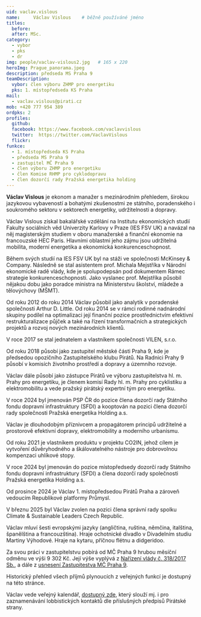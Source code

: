 ```yaml
---
uid: vaclav.vislous
name:     Václav Vislous  	# běžně používáné jméno
titles:
  before: 
  after: MSc.
category:
  - vybor
  - pks
  - dr
img: people/vaclav-vislous2.jpg   # 165 x 220
heroImg: Prague_panorama.jpeg
description: předseda MS Praha 9
teamDescription:
  vybor: člen výboru ZHMP pro energetiku 
  pks: 1. místopředseda KS Praha
mail:
  - vaclav.vislous@pirati.cz
mob: +420 777 954 389
ordpks: 2
profiles:
  github:       
  facebook: https://www.facebook.com/vaclavvislous 
  twitter:  https://twitter.com/VaclavVislous		  
  flickr:
funkce:
  - 1. místopředseda KS Praha
  - předseda MS Praha 9
  - zastupitel MČ Praha 9	
  - člen výboru ZHMP pro energetiku
  - člen Komise RHMP pro cyklodopravu 	 
  - člen dozorčí rady Pražská energetika holding 
---
```


**Václav Vislous** je ekonom a manažer s mezinárodním přehledem, širokou jazykovou vybaveností a bohatými zkušenostmi ze státního, poradenského i soukromého sektoru v sektorech energetiky, udržitelnosti a dopravy.

Václav Vislous získal bakalářské vzdělání na Institutu ekonomických studií Fakulty sociálních věd Univerzity Karlovy v Praze (IES FSV UK) a navázal na něj magisterským studiem v oboru manažerské a finanční ekonomie na francouzské HEC Paris. Hlavními oblastmi jeho zájmu jsou udržitelná mobilita, moderní energetika a ekonomická konkurenceschopnost.

Během svých studií na IES FSV UK byl na stáži ve společnosti McKinsey & Company. Následně se stal asistentem prof. Michala Mejstříka v Národní ekonomické radě vlády, kde je spolupodepsán pod dokumentem Rámec strategie konkurenceschopnosti. Jako vyslanec prof. Mejstříka působil nějakou dobu jako poradce ministra na Ministerstvu školství, mládeže a tělovýchovy (MŠMT).

Od roku 2012 do roku 2014 Václav působil jako analytik v poradenské společnosti Arthur D. Little. Od roku 2014 se v rámci rodinné nadnárodní skupiny podílel na optimalizaci její finanční pozice prostřednictvím efektivní restrukturalizace půjček a také na řízení transformačních a strategických projektů a rozvoj nových mezinárodních klientů.

V roce 2017 se stal jednatelem a vlastníkem společnosti VILEN, s.r.o.

Od roku 2018 působí jako zastupitel městské části Praha 9, kde je předsedou opozičního Zastupitelského klubu Pirátů. Na Radnici Prahy 9 působí v komisích životního prostředí a dopravy a územního rozvoje.

Václav dále působí jako zástupce Pirátů ve výboru zastupitelstva hl. m. Prahy pro energetiku, je členem komisí Rady hl. m. Prahy pro cyklistiku a elektromobilitu a vede pražský pirátský expertní tým pro energetiku.

V roce 2024 byl jmenován PSP ČR do pozice člena dozorčí rady Státního fondu dopravní infrastruktury (SFDI) a kooptován na pozici člena dozorčí rady společnosti Pražská energetika Holding a.s.

Václav je dlouhodobým příznivcem a propagátorem principů udržitelné a prostorově efektivní dopravy, elektromobility a moderního urbanismu.

Od roku 2021 je vlastníkem produktu v projektu CO2IN, jehož cílem je vytvoření důvěryhodného a škálovatelného nástroje pro dobrovolnou kompenzaci uhlíkové stopy.

V roce 2024 byl jmenován do pozice místopředsedy dozorčí rady Státního fondu dopravní infrastruktury (SFDI) a člena dozorčí rady společnosti Pražská energetika Holding a.s.

Od prosince 2024 je Václav 1. místopředsedou Pirátů Praha a zároveň vedoucím Republikové platformy Průmysl.

V březnu 2025 byl Václav zvolen na pozici člena správní rady spolku Climate & Sustainable Leaders Czech Republic.

Václav mluví šesti evropskými jazyky (angličtina, ruština, němčina, italština, španělština a francouzština). Hraje ochotnické divadlo v Divadelním studiu Martiny Výhodové. Hraje na kytaru, příčnou flétnu a didgeridoo.

Za svou práci v zastupitelstvu pobírá od MČ Praha 9 hrubou měsíční odměnu ve výši 9 302 Kč. Její výše vyplývá z [Nařízení vlády č. 318/2017 Sb.](https://www.zakonyprolidi.cz/cs/2017-318), a dále z [usnesení Zastupitestva MČ Praha 9](https://praha9.cz/sites/default/files/downloads/import/z-20-018-us_0.pdf).

Historický přehled všech příjmů plynoucích z veřejných funkcí je dostupný na této stránce.

Václav vede veřejný kalendář, [dostupný zde](https://calendar.google.com/calendar/embed?src=vaclav.vislous%40pirati.cz&ctz=Europe%2FPrague), který slouží mj. i pro zaznamenávání lobbistických kontaktů dle příslušných předpisů Pirátské strany.
